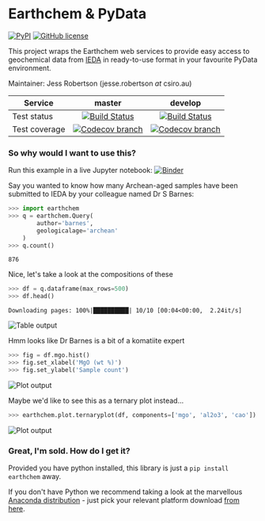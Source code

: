 # Earthchem & PyData

[![PyPI](https://img.shields.io/pypi/v/earthchem.svg)](https://pypi.python.org/pypi/earthchem/)
[![GitHub license](https://img.shields.io/github/license/jesserobertson/earthchem-pyclient.svg)](https://github.com/jesserobertson/earthchem-pyclient/blob/master/LICENSE.txt)

This project wraps the Earthchem web services to provide easy access to geochemical data from [IEDA](https://www.iedadata.org/) in ready-to-use format in your favourite PyData environment.

Maintainer: Jess Robertson (jesse.robertson _at_ csiro.au)

| **Service** | **master** | **develop** |
| ----------- |:----------:|:-----------:|
| Test status | [![Build Status](https://travis-ci.org/jesserobertson/earthchem-pyclient.svg?branch=master)](https://travis-ci.org/jesserobertson/earthchem-pyclient) | [![Build Status](https://travis-ci.org/jesserobertson/earthchem-pyclient.svg?branch=develop)](https://travis-ci.org/jesserobertson/earthchem-pyclient) |
| Test coverage | [![Codecov branch](https://img.shields.io/codecov/c/github/jesserobertson/earthchem-pyclient/master.svg)](https://codecov.io/gh/jesserobertson/earthchem-pyclient/branch/master) | [![Codecov branch](https://img.shields.io/codecov/c/github/jesserobertson/earthchem-pyclient/develop.svg)](https://codecov.io/gh/jesserobertson/earthchem-pyclient/branch/develop) |

### So why would I want to use this?

Run this example in a live Jupyter notebook: [![Binder](https://mybinder.org/badge.svg)](https://mybinder.org/v2/gh/jesserobertson/earthchem-pyclient/master?filepath=examples%2Frest_queries.ipynb)

Say you wanted to know how many Archean-aged samples have been submitted to IEDA by your colleague named Dr S Barnes:

```python
>>> import earthchem
>>> q = earthchem.Query(
        author='barnes',
        geologicalage='archean'
    )
>>> q.count()
```
```
876
```

Nice, let's take a look at the compositions of these

```python
>>> df = q.dataframe(max_rows=500)
>>> df.head()
```
```
Downloading pages: 100%|██████████| 10/10 [00:04<00:00,  2.24it/s]
```

![Table output](https://github.com/jesserobertson/earthchem-pyclient/raw/develop/docs/resources/table_output.png)

Hmm looks like Dr Barnes is a bit of a komatiite expert

```python
>>> fig = df.mgo.hist()
>>> fig.set_xlabel('MgO (wt %)')
>>> fig.set_ylabel('Sample count')
```

![Plot output](https://github.com/jesserobertson/earthchem-pyclient/raw/develop/docs/resources/mgo.png)

Maybe we'd like to see this as a ternary plot instead...

```python
>>> earthchem.plot.ternaryplot(df, components=['mgo', 'al2o3', 'cao'])
```

![Plot output](https://github.com/jesserobertson/earthchem-pyclient/raw/develop/docs/resources/ternary.png)

### Great, I'm sold. How do I get it?

Provided you have python installed, this library is just a `pip install earthchem` away. 

If you don't have Python we recommend taking a look at the marvellous [Anaconda distribution](https://www.anaconda.com/) - just pick your relevant platform download [from here](https://www.anaconda.com/download/).
